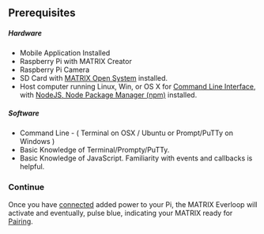 ## Prerequisites

##### Hardware
* Mobile Application Installed
* Raspberry Pi with MATRIX Creator
* Raspberry Pi Camera
* SD Card with [MATRIX Open System](installation.md) installed.
* Host computer running Linux, Win, or OS X for [Command Line Interface](../overview/cli.md), with [NodeJS, Node Package Manager (npm)](https://nodejs.org/en/download/) installed.

##### Software
* Command Line - ( Terminal on OSX / Ubuntu or Prompt/PuTTy on Windows )
* Basic Knowledge of Terminal/Prompty/PuTTy.
* Basic Knowledge of JavaScript. Familiarity with events and callbacks is helpful.

### Continue
Once you have [connected](../device-setup) added power to your Pi, the MATRIX Everloop will activate and eventually, pulse blue, indicating your MATRIX ready for [Pairing](../getting-started/pairing).